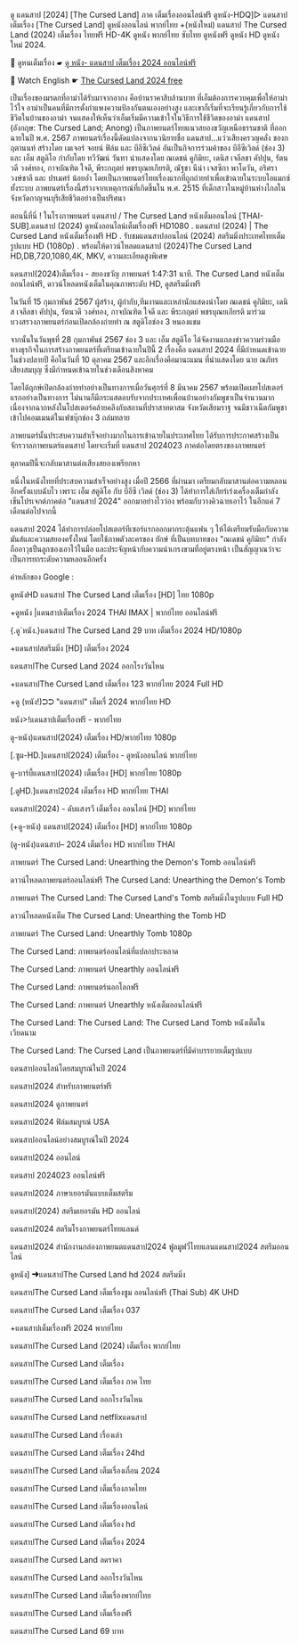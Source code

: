 ดู แดนสาป  [2024] [The Cursed Land] ภาค เต็มเรื่องออนไลน์ฟรี
ดูหนัง-HDQ]▷ แดนสาป เต็มเรื่อง [The Cursed Land] ดูหนังออนไลน์ พากย์ไทย +(หนังใหม่) แดนสาป The Cursed Land (2024) เต็มเรื่อง ไทยฟรี HD-4K ดูหนัง พากย์ไทย ซับไทย ดูหนังฟรี ดูหนัง HD ดูหนังใหม่ 2024.

📀 ดูหนเต็มเรื่อง ☛ [ดู หนัง- แดนสาป เต็มเรื่อง 2024 ออนไลน์ฟรี](https://reurl.cc/ZepKLQ)

🎥 Watch English ☛ [The Cursed Land 2024 free](https://ln.run/The-Cursed-Land)

เป็นเรื่องของมรดกที่อาม่าได้รับมาจากอากง คือบ้านราคาสิบล้านบาท ที่เอ็มต้องการควบคุมเพื่อให้อาม่าไว้ใจ อาม่าเป็นคนที่มีการตั้งกำแพงความป้องกันตนเองอย่างสูง และเขาก็เริ่มที่จะเรียนรู้เกี่ยวกับการใช้ชีวิตในบ้านของอาม่า จนแสดงให้เห็นว่าเอ็มเริ่มมีความเข้าใจในวิธีการใช้ชีวิตของอาม่า แดนสาป (อังกฤษ: The Cursed Land; Anong) เป็นภาพยนตร์ไทยแนวสยองขวัญเหนือธรรมชาติ ที่ออกฉายในปี พ.ศ. 2567 ภาพยนตร์เรื่องนี้ดัดแปลงจากนวนิยายชื่อ แดนสาป...แว่วเสียงครวญคลั่ง ของกฤตานนท์ สร้างโดย เมเจอร์ จอยน์ ฟิล์ม และ บีอีซีเวิลด์ อันเป็นกิจการร่วมค้าของ บีอีซีเวิลด์ (ช่อง 3)​ และ เอ็ม สตูดิโอ กำกับโดย ทวีวัฒน์ วันทา นำแสดงโดย ณเดชน์ คูกิมิยะ, เดนิส เจลีลชา คัปปุน, รัตนวดี วงศ์ทอง, กาจบัณฑิต ใจดี, พีระกฤตย์ พชรบุณยเกียรติ, ณัฐชา นีน่า เจสซิกา พาโดวัน, อริศรา วงษ์ชาลี และ ปรเมศร์ น้อยอ่ำ โดยเป็นภาพยนตร์ไทยเรื่องแรกที่ถูกถ่ายทำเพื่อเข้าฉายในระบบไอแมกซ์ทั้งระบบ ภาพยนตร์เรื่องนี้สร้างจากเหตุการณ์ที่เกิดขึ้นใน พ.ศ. 2515 ที่เด็กสาวในหมู่บ้านห่างไกลในจังหวัดกาญจนบุรีเสียชีวิตอย่างเป็นปริศนา

ตอนนี้ที่นี่ ! ในโรงภาพยนตร์ แดนสาป / The Cursed Land หนังเต็มออนไลน์ [THAI-SUB].แดนสาป (2024) ดูหนังออนไลน์เต็มเรื่องฟรี HD1080 . แดนสาป (2024) | The Cursed Land หนังเต็มเรื่องฟรี HD . รับชมแดนสาปออนไลน์ (2024) สตรีมมิ่งประเทศไทยเต็มรูปแบบ HD (1080p) . พร้อมให้ดาวน์โหลดแดนสาป (2024)The Cursed Land HD,DB,720,1080,4K, MKV, ความละเอียดสูงพิเศษ

แดนสาป(2024)เต็มเรื่อง - สยองขวัญ ภาพยนตร์ 1:47:31 นาที. The Cursed Land หนังเต็มออนไลน์ฟรี, ดาวน์โหลดหนังเต็มในคุณภาพระดับ HD, ดูสตรีมมิ่งฟรี

ในวันที่ 15 กุมภาพันธ์ 2567 ผู้สร้าง, ผู้กำกับ,ทีมงานและเหล่านักแสดงนำโดย ณเดชน์ คูกิมิยะ, เดนิส เจลีลชา คัปปุน, รัตนวดี วงศ์ทอง, กาจบัณฑิต ใจดี และ พีระกฤตย์ พชรบุณยเกียรติ มาร่วมบวงสรวงภาพยนตร์ก่อนเปิดกล้องถ่ายทำ ณ สตูดิโอช่อง 3 หนองแขม

จากนั้นในวันพุธที่ 28 กุมภาพันธ์ 2567 ช่อง 3 และ เอ็ม สตูดิโอ ได้จัดงานแถลงข่าวความร่วมมือทางธุรกิจในการสร้างภาพยนตร์ที่เตรียมเข้าฉายในปีนี้ 2 เรื่องคือ แดนสาป 2024 ที่มีกำหนดเข้าฉายในช่วงปลายปี คือในวันที่ 10 ตุลาคม 2567 และอีกเรื่องคือมานะแมน ที่นำแสดงโดย นาย ณภัทร เสียงสมบุญ ซึ่งมีกำหนดเข้าฉายในช่วงเดือนสิงหาคม

โดยได้ฤกษ์เปิดกล้องถ่ายทำอย่างเป็นทางการเมื่อวันศุกร์ที่ 8 มีนาคม 2567 พร้อมเปิดเผยโปสเตอร์แรกอย่างเป็นทางการ ไม่นานก็มีกระแสตอบรับจากประเทศเพื่อนบ้านอย่างกัมพูชาเป็นจำนวนมาก เนื่องจากฉากหลังในโปสเตอร์คล้ายคลึงกับสถานที่ปราสาทตาสม จังหวัดเสียมราฐ จนมีชาวเน็ตกัมพูชาเข้าไปคอมเมนต์ในเฟซบุ๊กช่อง 3 ถล่มทลาย

ภาพยนตร์นั้นประสบความสำเร็จอย่างมากในการเข้าฉายในประเทศไทย ได้รับการประกาศสร้างเป็นจักรวาลภาพยนตร์แดนสาป โดยจะเริ่มที่ แดนสาป 2024023 ภาคต่อโดยตรงของภาพยนตร์

ตุลาคมปีนี้จะกลับมาสานต่อเสียงสยองเพรียกหา

หนึ่งในหนังไทยที่ประสบความสำเร็จอย่างสูง เมื่อปี 2566 ที่ผ่านมา เตรียมกลับมาสานต่อความหลอนอีกครั้งแบบฉับไว เพราะ เอ็ม สตูดิโอ กับ บีอีซี เวิลด์ (ช่อง 3) ได้ทำการใส่เกียร์เร่งเครื่องเต็มกำลัง เข็นโปรเจกต์ภาคต่อ "แดนสาป 2024" ออกมาอย่างไวว่อง พร้อมกับวางคิวฉายเอาไว้ ในอีกแค่ 7 เดือนต่อไปจากนี้

แดนสาป 2024 ได้ทำการปล่อยโปสเตอร์ทีเซอร์แรกออกมากระตุ้นแฟน ๆ ให้ได้เตรียมรับมือกับความมันส์และความสยองครั้งใหม่ โดยใช้ภาพตัวละครของ ยักษ์ ที่เป็นบทบาทของ "ณเดชน์ คูกิมิยะ" กำลังถืออาวุธปืนลูกซองเอาไว้ในมือ และประจัญหน้ากับความน่าเกรงขามที่อยู่ตรงหน้า เป็นสัญญาณว่าจะเป็นการยกระดับความหลอนอีกครั้ง

คำหลักของ Google :

ดูหนังHD แดนสาป The Cursed Land เต็มเรื่อง [HD] ไทย 1080p

+ดูหนัง |แดนสาปเต็มเรื่อง 2024 THAI IMAX | พากย์ไทย ออนไลน์ฟรี

{.ดู`หนัง.}แดนสาป The Cursed Land 29 บาท เต็มเรื่อง 2024 HD/1080p

+แดนสาปสตรีมมิ่ง [HD] เต็มเรื่อง 2024

แดนสาปThe Cursed Land 2024 ออกโรงวันไหน

+แดนสาปThe Cursed Land เต็มเรื่อง 123 พากย์ไทย 2024 Full HD

+ดู (หนัง!)➲➲ "แดนสาป" เต็มเรื่ 2024 พากย์ไทย HD

หนัง>!แดนสาปเต็มเรื่องฟรี - พากย์ไทย

ดู-หนัง)แดนสาป(2024) เต็มเรื่อง HD/พากย์ไทย 1080p

[.ซูม-HD.]แดนสาป(2024) เต็มเรื่อง - ดูหนังออนไลน์ พากย์ไทย

ดู-บาร์บี้แดนสาป(2024) เต็มเรื่อง [HD] พากย์ไทย 1080p

[.ดูHD.]แดนสาป2024 เต็มเรื่อง HD พากย์ไทย THAI

แดนสาป(2024) - ดับแสงรวี เต็มเรื่อง ออนไลน์ [HD] พากย์ไทย

(+ดู-หนัง) แดนสาป(2024) เต็มเรื่อง [HD] พากย์ไทย 1080p

(ดู-หนัง)แดนสาป– 2024 เต็มเรื่อง HD พากย์ไทย THAI

ภาพยนตร์ The Cursed Land: Unearthing the Demon's Tomb ออนไลน์ฟรี

ดาวน์โหลดภาพยนตร์ออนไลน์ฟรี The Cursed Land: Unearthing the Demon's Tomb

ภาพยนตร์ The Cursed Land: The Cursed Land's Tomb สตรีมมิ่งในรูปแบบ Full HD

ดาวน์โหลดหนังเต็ม The Cursed Land: Unearthing the Tomb HD

ภาพยนตร์ The Cursed Land: Unearthly Tomb 1080p

The Cursed Land: ภาพยนตร์ออนไลน์ที่แปลกประหลาด

The Cursed Land: ภาพยนตร์ Unearthly ออนไลน์ฟรี

The Cursed Land: ภาพยนตร์นอกโลกฟรี

The Cursed Land: ภาพยนตร์ Unearthly หนังเต็มออนไลน์ฟรี

The Cursed Land: The Cursed Land: The Cursed Land Tomb หนังเต็มในเวียดนาม

The Cursed Land: The Cursed Land เป็นภาพยนตร์ที่มีคำบรรยายเต็มรูปแบบ

แดนสาปออนไลน์โดยสมบูรณ์ในปี 2024

แดนสาป2024 สำหรับภาพยนตร์ฟรี

แดนสาป2024 ดูภาพยนตร์

แดนสาป2024 ฟิล์มสมบูรณ์ USA

แดนสาปออนไลน์อย่างสมบูรณ์ในปี 2024

แดนสาป2024 ออนไลน์

แดนสาป 2024023 ออนไลน์ฟรี

แดนสาป2024 ภาษาเยอรมันแบบเต็มสตรีม

แดนสาป(2024) สตรีมเยอรมัน HD ออนไลน์

แดนสาป2024 สตรีมโรงภาพยนตร์ไทยแลนด์

แดนสาป2024 สํานักงานกล่องภาพยนตแดนสาป2024 ฟูลมูฟวี่ไทยแลนแดนสาป2024 สตรีมออนไลน์

ดูหนัง] ➜แดนสาปThe Cursed Land hd 2024 สตรีมมิ่ง

แดนสาปThe Cursed Land เต็มเรื่องซูม ออนไลน์ฟรี (Thai Sub) 4K UHD

แดนสาปThe Cursed Land เต็มเรื่อง 037

+แดนสาปเต็มเรื่องฟรี 2024 พากย์ไทย

แดนสาปThe Cursed Land (2024) เต็มเรื่อง พากย์ไทย

แดนสาปThe Cursed Land เต็มเรื่อง

แดนสาปThe Cursed Land เต็มเรื่อง ภาค ไทย

แดนสาปThe Cursed Land ออกโรงวันไหน

แดนสาปThe Cursed Land netflixแดนสาป

แดนสาปThe Cursed Land เรื่องเล่า

แดนสาปThe Cursed Land เต็มเรื่อง 24hd

แดนสาปThe Cursed Land เต็มเรื่องเถื่อน 2024

แดนสาปThe Cursed Land เต็มเรื่องภาคไทย

แดนสาปThe Cursed Land เต็มเรื่องออนไลน์

แดนสาปThe Cursed Land เต็มเรื่อง hd

แดนสาปThe Cursed Land เต็มเรื่อง 2024

แดนสาปThe Cursed Land ลดราคา

แดนสาปThe Cursed Land ออกโรงวันไหน

แดนสาปThe Cursed Land เต็มเรื่องพากย์ไทย

แดนสาปThe Cursed Land เต็มเรื่องฟรี

แดนสาปThe Cursed Land 69 บาท
